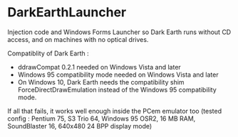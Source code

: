# DarkEarthLauncher

Injection code and Windows Forms Launcher so Dark Earth runs without CD access, and on machines with no optical drives.

Compatiblity of Dark Earth :
- ddrawCompat 0.2.1 needed on Windows Vista and later
- Windows 95 compatibility mode needed on Windows Vista and later
- On Windows 10, Dark Earth needs the compatibility shim ForceDirectDrawEmulation instead of the Windows 95 compatibility mode.

If all that fails, it works well enough inside the PCem emulator too (tested config : Pentium 75, S3 Trio 64, Windows 95 OSR2, 16 MB RAM, SoundBlaster 16, 640x480 24 BPP display mode)
